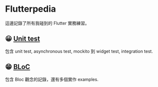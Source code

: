 # Flutterpedia

這邊記錄了所有我碰到的 Flutter 實務練習。



## 😀 [Unit test](unit_test)

包含 unit test, asynchronous test, mockito 到 widget test, integration test.


## 😁 [BLoC](bloc)

包含 Bloc 觀念的記錄，還有多個實作 examples.